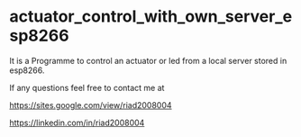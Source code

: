 # actuator_control_with_own_server_esp8266
It is a Programme  to control an actuator or led from a local server stored in esp8266.

If any questions feel free to contact me at

https://sites.google.com/view/riad2008004

https://linkedin.com/in/riad2008004
